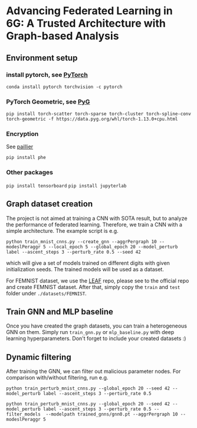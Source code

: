 # Advancing Federated Learning in 6G: A Trusted Architecture with Graph-based Analysis

## Environment setup

### install pytorch, see [PyTorch](https://pytorch.org/get-started/previous-versions/)
`conda install pytorch torchvision -c pytorch`

### PyTorch Geometric, see [PyG](https://pytorch-geometric.readthedocs.io/en/latest/#)
`pip install torch-scatter torch-sparse torch-cluster torch-spline-conv torch-geometric -f https://data.pyg.org/whl/torch-1.13.0+cpu.html`


### Encryption

See [paillier](https://github.com/data61/python-paillier)

`pip install phe`

### Other packages

`pip install tensorboard`
`pip install jupyterlab`

## Graph dataset creation
The project is not aimed at training a CNN with SOTA result, but to analyze the performance of federated learning. 
Therefore, we train a CNN with a simple architecture. The example script is e.g.

`python train_mnist_cnns.py --create_gnn --aggrPergraph 10 --modeslPeraggr 5 --local_epoch 5 --global_epoch 20 --model_perturb label --ascent_steps 3 --perturb_rate 0.5 --seed 42`

which will give a set of models trained on different digits with given initialization seeds. The trained models will be used as a dataset.

For FEMNIST dataset, we use the [LEAF](https://github.com/TalwalkarLab/leaf) repo, please see to the official repo and create FEMNIST dataset. 
After that, simply copy the `train` and `test` folder under `./datasets/FEMNIST`.

## Train GNN and MLP baseline
Once you have created the graph datasets, you can train a heterogeneous GNN on them.
Simply run `train_gnn.py` or `mlp_baseline.py` with deep learning hyperparameters. Don't forget to include your created datasets :)

## Dynamic filtering
After training the GNN, we can filter out malicious parameter nodes. For comparison with/without filtering, run e.g.

`python train_perturb_mnist_cnns.py --global_epoch 20 --seed 42 --model_perturb label --ascent_steps 3 --perturb_rate 0.5`

`python train_perturb_mnist_cnns.py --global_epoch 20 --seed 42 --model_perturb label --ascent_steps 3 --perturb_rate 0.5 --filter_models  --modelpath trained_gnns/gnn0.pt --aggrPergraph 10 --modeslPeraggr 5`
